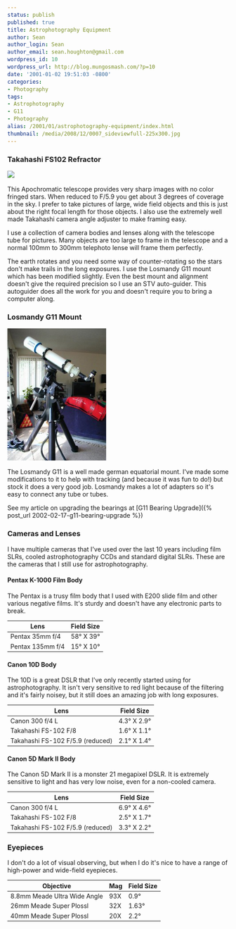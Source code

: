 ```yaml
---
status: publish
published: true
title: Astrophotography Equipment
author: Sean
author_login: Sean
author_email: sean.houghton@gmail.com
wordpress_id: 10
wordpress_url: http://blog.mungosmash.com/?p=10
date: '2001-01-02 19:51:03 -0800'
categories:
- Photography
tags:
- Astrophotography
- G11
- Photography
alias: /2001/01/astrophotography-equipment/index.html
thumbnail: /media/2008/12/0007_sideviewfull-225x300.jpg
---
```

### Takahashi FS102 Refractor

![]({{site.url_root}}/media/2008/12/0005_dontlookatsun.jpg)

This Apochromatic telescope provides very sharp images with no color fringed stars. When reduced to F/5.9 you get about 3 degrees of coverage in the sky. I prefer to take pictures of large, wide field objects and this is just about the right focal length for those objects. I also use the extremely well made Takahashi camera angle adjuster to make framing easy.

I use a collection of camera bodies and lenses along with the telescope tube for pictures. Many objects are too large to frame in the telescope and a normal 100mm to 300mm telephoto lense will frame them perfectly.

The earth rotates and you need some way of counter-rotating so the stars don't make trails in the long exposures. I use the Losmandy G11 mount which has been modified slightly. Even the best mount and alignment doesn't give the required precision so I use an STV auto-guider. This autoguider does all the work for you and doesn't require you to bring a computer along.


### Losmandy G11 Mount

[![](/media/2008/12/0007_sideviewfull-225x300.jpg)]({{site.url_root}}/media/2008/12/0007_sideviewfull.jpg)


The Losmandy G11 is a well made german equatorial mount. I've made some modifications to it to help with tracking (and because it was fun to do!) but stock it does a very good job. Losmandy makes a lot of adapters so it's easy to connect any tube or tubes.

See my article on upgrading the bearings at [G11 Bearing Upgrade]({% post_url 2002-02-17-g11-bearing-upgrade %})


### Cameras and Lenses

I have multiple cameras that I've used over the last 10 years including film SLRs, cooled astrophotography CCDs and standard digital SLRs. These are the cameras that I still use for astrophotography.


#### Pentax K-1000 Film Body

The Pentax is a trusy film body that I used with E200 slide film and other various negative films. It's sturdy and doesn't have any electronic parts to break.

| Lens | Field Size |
| --- | --- |
| Pentax 35mm f/4 | 58&deg; X 39&deg; |
| Pentax 135mm f/4 | 15&deg; X 10&deg; |


#### Canon 10D Body

The 10D is a great DSLR that I've only recently started using for astrophotography. It isn't very sensitive to red light because of the filtering and it's fairly noisey, but it still does an amazing job with long exposures.

| Lens | Field Size |
| --- | --- |
| Canon 300 f/4 L | 4.3&deg; X 2.9&deg; |
| Takahashi FS-102 F/8 | 1.6&deg; X 1.1&deg; |
| Takahashi FS-102 F/5.9 (reduced) | 2.1&deg; X 1.4&deg; |


#### Canon 5D Mark II Body

The Canon 5D Mark II is a monster 21 megapixel DSLR. It is extremely sensitive to light and has very low noise, even for a non-cooled camera.

| Lens | Field Size |
| --- | --- |
| Canon 300 f/4 L | 6.9&deg; X 4.6&deg; |
| Takahashi FS-102 F/8 | 2.5&deg; X 1.7&deg; |
| Takahashi FS-102 F/5.9 (reduced) | 3.3&deg; X 2.2&deg; |


### Eyepieces

I don't do a lot of visual observing, but when I do it's nice to have a range of high-power and wide-field eyepieces.

| Objective | Mag | Field Size |
| --- | --- | ---- |
| 8.8mm Meade Ultra Wide Angle | 93X | 0.9&deg; |
| 26mm Meade Super Plossl | 32X| 1.63&deg; |
| 40mm Meade Super Plossl | 20X | 2.2&deg; |
